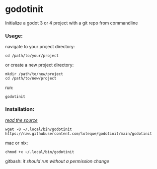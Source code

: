 # godotinit
Initialize a godot 3 or 4 project with a git repo from commandline

### Usage:
navigate to your project directory:
```
cd /path/to/your/project
```
or
create a new project directory:
```
mkdir /path/to/new/project
cd /path/to/new/project
```
run:
```
godotinit
```
### Installation:
_[read the source](https://github.com/loteque/godotinit/blob/main/godotinit)_
```
wget -O ~/.local/bin/godotinit https://raw.githubusercontent.com/loteque/godotinit/main/godotinit
```
mac or nix:
```
chmod +x ~/.local/bin/godotinit
```
gitbash:
_it should run without a permission change_
